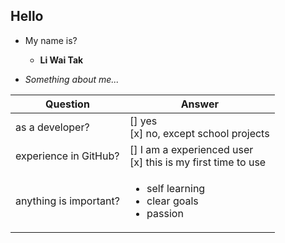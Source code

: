 ## Hello
- My name is?
  * **Li Wai Tak**

- _Something about me..._

 Question | Answer
 --- | ---
as a developer? | [] yes <br> [x] no, except school projects
experience in GitHub? | [] I am a experienced user <br> [x] this is my first time to use
anything is important? |<ul><li>self learning<li>clear goals</li><li> passion </li></ul>
